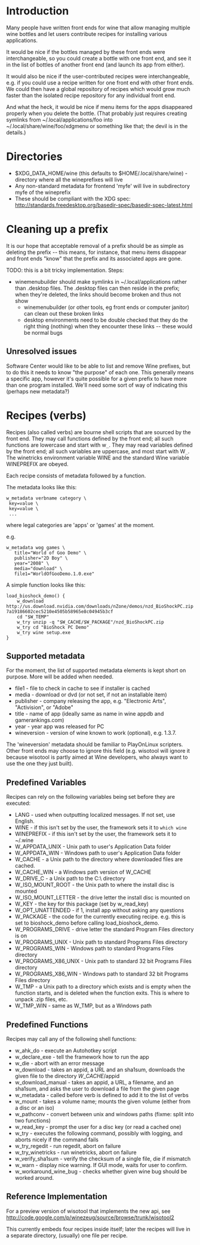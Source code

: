 # Introduction #

Many people have written front ends for wine that allow managing
multiple wine bottles and let users contribute recipes for installing various applications.

It would be nice if the bottles managed by these front ends were interchangeable,
so you could create a bottle with one front end, and see it in the list
of bottles of another front end (and launch its app from either).

It would also be nice if the user-contributed recipes were interchangeable,
e.g. if you could use a recipe written for one front end with other front ends.
We could then have a global repository of recipes which would grow much
faster than the isolated recipe repository for any individual front end.

And what the heck, it would be nice if menu items for the apps disappeared
properly when you delete the bottle.  (That probably just requires creating
symlinks from ~/.local/applications/foo into ~/.local/share/wine/foo/xdgmenu
or something like that; the devil is in the details.)

# Directories #

  * $XDG\_DATA\_HOME/wine (this defaults to $HOME/.local/share/wine) - directory where all the wineprefixes will live
  * Any non-standard metadata for frontend 'myfe' will live in subdirectory myfe of the wineprefix
  * These should be compliant with the XDG spec: http://standards.freedesktop.org/basedir-spec/basedir-spec-latest.html

# Cleaning up a prefix #
It is our hope that acceptable removal of a prefix should be as simple as deleting the prefix -- this means, for instance, that menu items disappear and front ends "know" that the prefix and its associated apps are gone.

TODO: this is a bit tricky implementation.  Steps:
  * winemenubuilder should make symlinks in ~/.local/applications rather than .desktop files.  The .desktop files can then reside in the prefix; when they're deleted, the links should become broken and thus not show
    * winemenubuilder (or other tools, eg front ends or computer janitor) can clean out these broken links
    * desktop environments need to be double checked that they do the right thing (nothing) when they encounter these links -- these would be normal bugs

## Unresolved issues ##
Software Center would like to be able to list and remove Wine prefixes, but to do this it needs to know "the purpose" of each one.  This generally means a specific app, however it's quite possible for a given prefix to have more than one program installed.  We'll need some sort of way of indicating this (perhaps new metadata?)

# Recipes (verbs) #

Recipes (also called verbs) are bourne shell scripts that are sourced by the front end.
They may call functions defined by the front end; all such functions are lowercase and start with w`_`.
They may read variables defined by the front end; all such variables are uppercase, and most start with W`_`.
The winetricks environment variable WINE and the standard Wine variable WINEPREFIX are obeyed.

Each recipe consists of metadata followed by a function.

The metadata looks like this:
```
w_metadata verbname category \
 key=value \
 key=value \
 ...
```

where legal categories are 'apps' or 'games' at the moment.

e.g.
```
w_metadata wog games \
   title="World of Goo Demo" \
   publisher="2D Boy" \
   year="2008" \
   media="download" \
   file1="WorldOfGooDemo.1.0.exe"
```

A simple function looks like this:

```
load_bioshock_demo() {
    w_download http://us.download.nvidia.com/downloads/nZone/demos/nzd_BioShockPC.zip 7a19186602cec5210e4505b58965e8c04945b3cf
    cd "$W_TEMP"
    w_try unzip -q "$W_CACHE/$W_PACKAGE"/nzd_BioShockPC.zip
    w_try cd "BioShock PC Demo"
    w_try wine setup.exe
}
```

## Supported metadata ##
For the moment, the list of supported metadata elements is kept short on purpose.
More will be added when needed.
  * file1 - file to check in cache to see if installer is cached
  * media - download or dvd (or not set, if not an installable item)
  * publisher - company releasing the app, e.g. "Electronic Arts", "Activision", or "Adobe"
  * title - name of app (ideally same as name in wine appdb and gamerankings.com)
  * year - year app was released for PC
  * wineversion - version of wine known to work (optional), e.g. 1.3.7.

The 'wineversion' metadata should be familiar to PlayOnLinux scripters.
Other front ends may choose to ignore this field (e.g. wisotool will ignore it
because wisotool is partly aimed at Wine developers, who always want to use the
one they just built).

## Predefined Variables ##
Recipes can rely on the following variables being set before they are executed:

  * LANG - used when outputting localized messages.  If not set, use English.
  * WINE - if this isn't set by the user, the framework sets it to `which wine`
  * WINEPREFIX - if this isn't set by the user, the framework sets it to ~/.wine
  * W\_APPDATA\_UNIX - Unix path to user's Application Data folder
  * W\_APPDATA\_WIN - Windows path to user's Application Data folder
  * W\_CACHE - a Unix path to the directory where downloaded files are cached.
  * W\_CACHE\_WIN - a Windows path version of W\_CACHE
  * W\_DRIVE\_C - a Unix path to the C:\ directory
  * W\_ISO\_MOUNT\_ROOT - the Unix path to where the install disc is mounted
  * W\_ISO\_MOUNT\_LETTER - the drive letter the install disc is mounted on
  * W\_KEY - the key for this package (set by w\_read\_key)
  * W\_OPT\_UNATTENDED - if 1, install app without asking any questions
  * W\_PACKAGE - the code for the currently executing recipe.  e.g. this is set to bioshock\_demo before calling load\_bioshock\_demo.
  * W\_PROGRAMS\_DRIVE - drive letter the standard Program Files directory is on
  * W\_PROGRAMS\_UNIX - Unix path to standard Programs Files directory
  * W\_PROGRAMS\_WIN - Windows path to standard Programs Files directory
  * W\_PROGRAMS\_X86\_UNIX - Unix path to standard 32 bit Programs Files directory
  * W\_PROGRAMS\_X86\_WIN - Windows path to standard 32 bit Programs Files directory
  * W\_TMP - a Unix path to a directory which exists and is empty when the function starts, and is deleted when the function exits.  This is where to unpack .zip files, etc.
  * W\_TMP\_WIN - same as W\_TMP, but as a Windows path

## Predefined Functions ##

Recipes may call any of the following shell functions:

  * w\_ahk\_do - execute an Autohotkey script
  * w\_declare\_exe - tell the framework how to run the app
  * w\_die - abort with an error message
  * w\_download - takes an appid, a URL and an sha1sum, downloads the given file to the directory $W\_CACHE/$appid
  * w\_download\_manual - takes an appid, a URL, a filename, and an sha1sum, and asks the user to download a file from the given page
  * w\_metadata - called before verb is defined to add it to the list of verbs
  * w\_mount - takes a volume name; mounts the given volume (either from a disc or an iso)
  * w\_pathconv - convert between unix and windows paths (fixme: split into two functions)
  * w\_read\_key - prompt the user for a disc key (or read a cached one)
  * w\_try - executes the following command, possibly with logging, and aborts nicely if the command fails
  * w\_try\_regedit - run regedit, abort on failure
  * w\_try\_winetricks - run winetricks, abort on failure
  * w\_verify\_sha1sum - verify the checksum of a single file, die if mismatch
  * w\_warn - display nice warning.  If GUI mode, waits for user to confirm.
  * w\_workaround\_wine\_bug - checks whether given wine bug should be worked around.

## Reference Implementation ##

For a preview version of wisotool that implements the new api, see
http://code.google.com/p/winezeug/source/browse/trunk/wisotool2

This currently embeds four recipes inside itself; later the recipes
will live in a separate directory, (usually) one file per recipe.